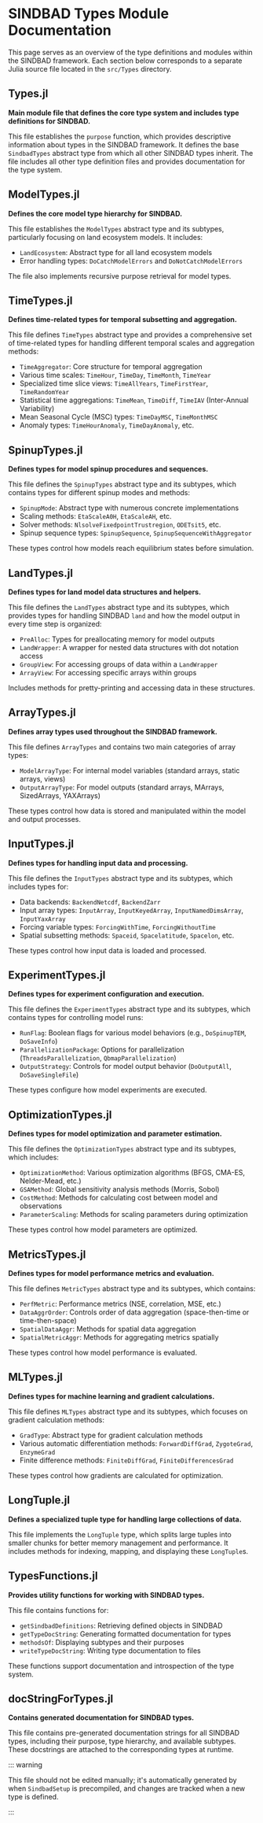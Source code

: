 # SINDBAD Types Module Documentation

This page serves as an overview of the type definitions and modules within the SINDBAD framework. Each section below corresponds to a separate Julia source file located in the `src/Types` directory.

## Types.jl
**Main module file that defines the core type system and includes type definitions for SINDBAD.**

This file establishes the `purpose` function, which provides descriptive information about types in the SINDBAD framework. It defines the base `SindbadTypes` abstract type from which all other SINDBAD types inherit. The file includes all other type definition files and provides documentation for the type system.

## ModelTypes.jl
**Defines the core model type hierarchy for SINDBAD.**

This file establishes the `ModelTypes` abstract type and its subtypes, particularly focusing on land ecosystem models. It includes:
- `LandEcosystem`: Abstract type for all land ecosystem models
- Error handling types: `DoCatchModelErrors` and `DoNotCatchModelErrors`

The file also implements recursive purpose retrieval for model types.

## TimeTypes.jl
**Defines time-related types for temporal subsetting and aggregation.**

This file defines `TimeTypes` abstract type and provides a comprehensive set of time-related types for handling different temporal scales and aggregation methods:
- `TimeAggregator`: Core structure for temporal aggregation
- Various time scales: `TimeHour`, `TimeDay`, `TimeMonth`, `TimeYear`
- Specialized time slice views: `TimeAllYears`, `TimeFirstYear`, `TimeRandomYear`
- Statistical time aggregations: `TimeMean`, `TimeDiff`, `TimeIAV` (Inter-Annual Variability)
- Mean Seasonal Cycle (MSC) types: `TimeDayMSC`, `TimeMonthMSC`
- Anomaly types: `TimeHourAnomaly`, `TimeDayAnomaly`, etc.

## SpinupTypes.jl
**Defines types for model spinup procedures and sequences.**

This file defines the `SpinupTypes` abstract type and its subtypes, which contains types for different spinup modes and methods:
- `SpinupMode`: Abstract type with numerous concrete implementations
- Scaling methods: `EtaScaleA0H`, `EtaScaleAH`, etc.
- Solver methods: `NlsolveFixedpointTrustregion`, `ODETsit5`, etc.
- Spinup sequence types: `SpinupSequence`, `SpinupSequenceWithAggregator`

These types control how models reach equilibrium states before simulation.

## LandTypes.jl
**Defines types for land model data structures and helpers.**

This file defines the `LandTypes` abstract type and its subtypes, which provides types for handling SINDBAD `land` and how the model output in every time step is organized:
- `PreAlloc`: Types for preallocating memory for model outputs
- `LandWrapper`: A wrapper for nested data structures with dot notation access
- `GroupView`: For accessing groups of data within a `LandWrapper`
- `ArrayView`: For accessing specific arrays within groups

Includes methods for pretty-printing and accessing data in these structures.

## ArrayTypes.jl
**Defines array types used throughout the SINDBAD framework.**

This file defines `ArrayTypes` and contains two main categories of array types:
- `ModelArrayType`: For internal model variables (standard arrays, static arrays, views)
- `OutputArrayType`: For model outputs (standard arrays, MArrays, SizedArrays, YAXArrays)

These types control how data is stored and manipulated within the model and output processes.

## InputTypes.jl
**Defines types for handling input data and processing.**

This file defines the `InputTypes` abstract type and its subtypes, which includes types for:
- Data backends: `BackendNetcdf`, `BackendZarr`
- Input array types: `InputArray`, `InputKeyedArray`, `InputNamedDimsArray`, `InputYaxArray`
- Forcing variable types: `ForcingWithTime`, `ForcingWithoutTime`
- Spatial subsetting methods: `Spaceid`, `Spacelatitude`, `Spacelon`, etc.

These types control how input data is loaded and processed.

## ExperimentTypes.jl
**Defines types for experiment configuration and execution.**

This file defines the `ExperimentTypes` abstract type and its subtypes, which contains types for controlling model runs:
- `RunFlag`: Boolean flags for various model behaviors (e.g., `DoSpinupTEM`, `DoSaveInfo`)
- `ParallelizationPackage`: Options for parallelization (`ThreadsParallelization`, `QbmapParallelization`)
- `OutputStrategy`: Controls for model output behavior (`DoOutputAll`, `DoSaveSingleFile`)

These types configure how model experiments are executed.

## OptimizationTypes.jl
**Defines types for model optimization and parameter estimation.**

This file defines the `OptimizationTypes` abstract type and its subtypes, which includes:
- `OptimizationMethod`: Various optimization algorithms (BFGS, CMA-ES, Nelder-Mead, etc.)
- `GSAMethod`: Global sensitivity analysis methods (Morris, Sobol)
- `CostMethod`: Methods for calculating cost between model and observations
- `ParameterScaling`: Methods for scaling parameters during optimization

These types control how model parameters are optimized.

## MetricsTypes.jl
**Defines types for model performance metrics and evaluation.**

This file defines `MetricTypes` abstract type and its subtypes, which contains:
- `PerfMetric`: Performance metrics (NSE, correlation, MSE, etc.)
- `DataAggrOrder`: Controls order of data aggregation (space-then-time or time-then-space)
- `SpatialDataAggr`: Methods for spatial data aggregation
- `SpatialMetricAggr`: Methods for aggregating metrics spatially

These types control how model performance is evaluated.

## MLTypes.jl
**Defines types for machine learning and gradient calculations.**

This file defines `MLTypes` abstract type and its subtypes, which focuses on gradient calculation methods:
- `GradType`: Abstract type for gradient calculation methods
- Various automatic differentiation methods: `ForwardDiffGrad`, `ZygoteGrad`, `EnzymeGrad`
- Finite difference methods: `FiniteDiffGrad`, `FiniteDifferencesGrad`

These types control how gradients are calculated for optimization.

## LongTuple.jl
**Defines a specialized tuple type for handling large collections of data.**

This file implements the `LongTuple` type, which splits large tuples into smaller chunks for better memory management and performance. It includes methods for indexing, mapping, and displaying these `LongTuple`s.

## TypesFunctions.jl
**Provides utility functions for working with SINDBAD types.**

This file contains functions for:
- `getSindbadDefinitions`: Retrieving defined objects in SINDBAD
- `getTypeDocString`: Generating formatted documentation for types
- `methodsOf`: Displaying subtypes and their purposes
- `writeTypeDocString`: Writing type documentation to files

These functions support documentation and introspection of the type system.

## docStringForTypes.jl
**Contains generated documentation for SINDBAD types.**

This file contains pre-generated documentation strings for all SINDBAD types, including their purpose, type hierarchy, and available subtypes. These docstrings are attached to the corresponding types at runtime.

::: warning

This file should not be edited manually; it's automatically generated by when `SindbadSetup` is precompiled, and changes are tracked when a new type is defined.

:::